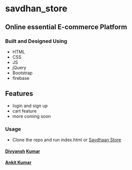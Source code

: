 # savdhan_store
## Online essential E-commerce Platform
### Built and Designed Using
- HTML
- CSS
- JS
- jQuery
- Bootstrap
- firebase

## Features
- login and sign up
- cart feature
- more coming soon

### Usage
- Clone the repo and run index.html or [Savdhaan Store](http://www.divyansh.live/savdhan_store/)

#### [Divyansh](https://www.divyansh.live) [Kumar](https://github.com/jordandivyansh)
#### [Ankit Kumar](https://github.com/theanandankit)


